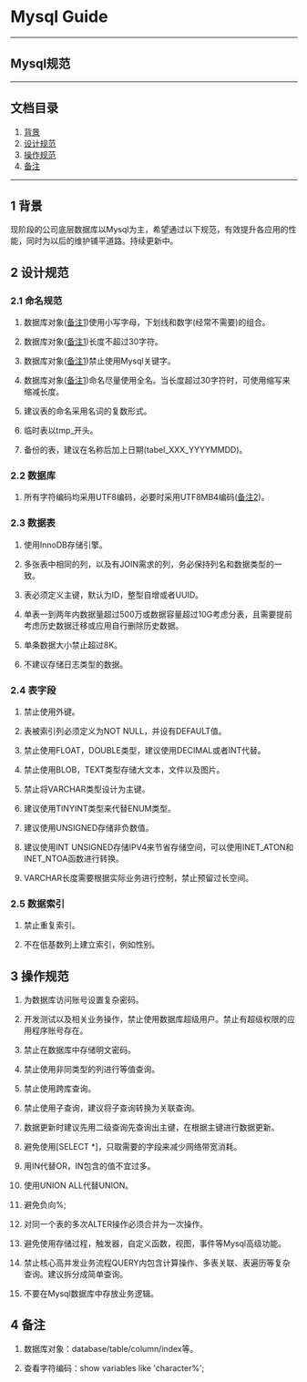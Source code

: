 # Mysql Guide

---	
## Mysql规范

---

## 文档目录
1. [背景](#1-背景)
1. [设计规范](#2-设计规范)
1. [操作规范](#3-操作规范)
1. [备注](#4-备注)

---
## 1 背景

现阶段的公司底层数据库以Mysql为主，希望通过以下规范，有效提升各应用的性能，同时为以后的维护铺平道路。持续更新中。

## 2 设计规范

### 2.1 命名规范

1. 数据库对象([备注1](#4-备注))使用小写字母，下划线和数字(经常不需要)的组合。

1. 数据库对象([备注1](#4-备注))长度不超过30字符。

1. 数据库对象([备注1](#4-备注))禁止使用Mysql关键字。

1. 数据库对象([备注1](#4-备注))命名尽量使用全名。当长度超过30字符时，可使用缩写来缩减长度。

1. 建议表的命名采用名词的复数形式。

1. 临时表以tmp_开头。

1. 备份的表，建议在名称后加上日期(tabel\_XXX_YYYYMMDD)。

### 2.2 数据库

1. 所有字符编码均采用UTF8编码，必要时采用UTF8MB4编码([备注2](#4-备注))。

### 2.3 数据表

1. 使用InnoDB存储引擎。

1. 多张表中相同的列，以及有JOIN需求的列，务必保持列名和数据类型的一致。

1. 表必须定义主键，默认为ID，整型自增或者UUID。

1. 单表一到两年内数据量超过500万或数据容量超过10G考虑分表，且需要提前考虑历史数据迁移或应用自行删除历史数据。

1. 单条数据大小禁止超过8K。

1. 不建议存储日志类型的数据。

### 2.4 表字段

1. 禁止使用外键。

1. 表被索引列必须定义为NOT NULL，并设有DEFAULT值。

1. 禁止使用FLOAT，DOUBLE类型，建议使用DECIMAL或者INT代替。

1. 禁止使用BLOB，TEXT类型存储大文本，文件以及图片。

1. 禁止将VARCHAR类型设计为主键。

1. 建议使用TINYINT类型来代替ENUM类型。

1. 建议使用UNSIGNED存储非负数值。

1. 建议使用INT UNSIGNED存储IPV4来节省存储空间，可以使用INET_ATON和INET_NTOA函数进行转换。

1. VARCHAR长度需要根据实际业务进行控制，禁止预留过长空间。

### 2.5 数据索引

1. 禁止重复索引。

1. 不在低基数列上建立索引，例如性别。 


## 3 操作规范

1. 为数据库访问账号设置复杂密码。

1. 开发测试以及相关业务操作，禁止使用数据库超级用户。禁止有超级权限的应用程序账号存在。

1. 禁止在数据库中存储明文密码。

1. 禁止使用非同类型的列进行等值查询。

1. 禁止使用跨库查询。

1. 禁止使用子查询，建议将子查询转换为关联查询。

1. 数据更新时建议先用二级查询先查询出主键，在根据主键进行数据更新。

1. 避免使用[SELECT *]，只取需要的字段来减少网络带宽消耗。

1. 用IN代替OR，IN包含的值不宜过多。

1. 使用UNION ALL代替UNION。

1. 避免负向%;

1. 对同一个表的多次ALTER操作必须合并为一次操作。

1. 避免使用存储过程，触发器，自定义函数，视图，事件等Mysql高级功能。

1. 禁止核心高并发业务流程QUERY内包含计算操作、多表关联、表遍历等复杂查询。建议拆分成简单查询。

1. 不要在Mysql数据库中存放业务逻辑。


## 4 备注

1. 数据库对象：database/table/column/index等。

1. 查看字符编码：show variables like 'character%';



